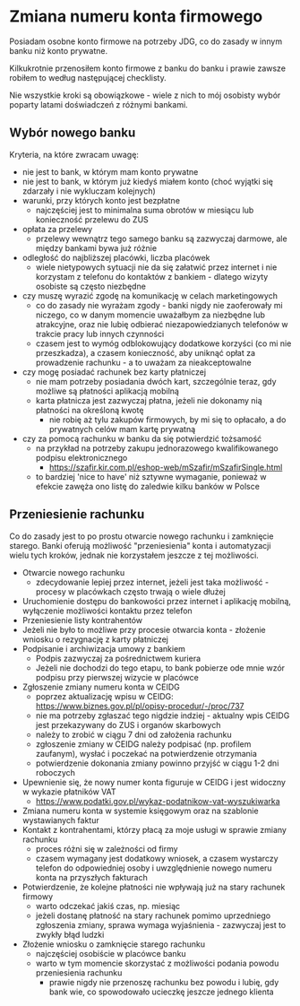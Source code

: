 # Zmiana numeru konta firmowego

Posiadam osobne konto firmowe na potrzeby JDG, co do zasady w innym banku niż konto prywatne.

Kilkukrotnie przenosiłem konto firmowe z banku do banku i prawie zawsze robiłem to według następującej checklisty.

Nie wszystkie kroki są obowiązkowe - wiele z nich to mój osobisty wybór poparty latami doświadczeń z różnymi bankami.

## Wybór nowego banku

Kryteria, na które zwracam uwagę:

- nie jest to bank, w którym mam konto prywatne
- nie jest to bank, w którym już kiedyś miałem konto (choć wyjątki się zdarzały i nie wykluczam kolejnych)
- warunki, przy których konto jest bezpłatne
  - najczęściej jest to minimalna suma obrotów w miesiącu lub konieczność przelewu do ZUS
- opłata za przelewy
  - przelewy wewnątrz tego samego banku są zazwyczaj darmowe, ale między bankami bywa już różnie
- odległość do najbliższej placówki, liczba placówek
  - wiele nietypowych sytuacji nie da się załatwić przez internet i nie korzystam z telefonu do kontaktów z bankiem - dlatego wizyty osobiste są często niezbędne
- czy muszę wyrazić zgodę na komunikację w celach marketingowych
  - co do zasady nie wyrażam zgody - banki nigdy nie zaoferowały mi niczego, co w danym momencie uważałbym za niezbędne lub atrakcyjne, oraz nie lubię odbierać niezapowiedzianych telefonów w trakcie pracy lub innych czynności  
  - czasem jest to wymóg odblokowujący dodatkowe korzyści (co mi nie przeszkadza), a czasem konieczność, aby uniknąć opłat za prowadzenie rachunku - a to uważam za nieakceptowalne
- czy mogę posiadać rachunek bez karty płatniczej
  - nie mam potrzeby posiadania dwóch kart, szczególnie teraz, gdy możliwe są płatności aplikacją mobilną
  - karta płatnicza jest zazwyczaj płatna, jeżeli nie dokonamy nią płatności na określoną kwotę
    - nie robię aż tylu zakupów firmowych, by mi się to opłacało, a do prywatnych celów mam kartę prywatną
- czy za pomocą rachunku w banku da się potwierdzić tożsamość
  - na przykład na potrzeby zakupu jednorazowego kwalifikowanego podpisu elektronicznego
    - https://szafir.kir.com.pl/eshop-web/mSzafir/mSzafirSingle.html
  - to bardziej 'nice to have' niż sztywne wymaganie, ponieważ w efekcie zawęża ono listę do zaledwie kilku banków w Polsce

## Przeniesienie rachunku

Co do zasady jest to po prostu otwarcie nowego rachunku i zamknięcie starego. Banki oferują możliwość "przeniesienia" konta i automatyzacji wielu tych kroków, jednak nie korzystałem jeszcze z tej możliwości.

- Otwarcie nowego rachunku
  - zdecydowanie lepiej przez internet, jeżeli jest taka możliwość - procesy w placówkach często trwają o wiele dłużej
- Uruchomienie dostępu do bankowości przez internet i aplikację mobilną, wyłączenie możliwości kontaktu przez telefon
- Przeniesienie listy kontrahentów
- Jeżeli nie było to możliwe przy procesie otwarcia konta - złożenie wniosku o rezygnację z karty płatniczej
- Podpisanie i archiwizacja umowy z bankiem
  - Podpis zazwyczaj za pośrednictwem kuriera
  - Jeżeli nie dochodzi do tego etapu, to bank pobierze ode mnie wzór podpisu przy pierwszej wizycie w placówce
- Zgłoszenie zmiany numeru konta w CEIDG
  - poprzez aktualizację wpisu w CEIDG: https://www.biznes.gov.pl/pl/opisy-procedur/-/proc/737
  - nie ma potrzeby zgłaszać tego nigdzie indziej - aktualny wpis CEIDG jest przekazywany do ZUS i organów skarbowych
  - należy to zrobić w ciągu 7 dni od założenia rachunku
  - zgłoszenie zmiany w CEIDG należy podpisać (np. profilem zaufanym), wysłać i poczekać na potwierdzenie otrzymania
  - potwierdzenie dokonania zmiany powinno przyjść w ciągu 1-2 dni roboczych
- Upewnienie się, że nowy numer konta figuruje w CEIDG i jest widoczny w wykazie płatników VAT
  - https://www.podatki.gov.pl/wykaz-podatnikow-vat-wyszukiwarka
- Zmiana numeru konta w systemie księgowym oraz na szablonie wystawianych faktur
- Kontakt z kontrahentami, którzy płacą za moje usługi w sprawie zmiany rachunku
  - proces różni się w zależności od firmy
  - czasem wymagany jest dodatkowy wniosek, a czasem wystarczy telefon do odpowiedniej osoby i uwzględnienie nowego numeru konta na przyszłych fakturach
- Potwierdzenie, że kolejne płatności nie wpływają już na stary rachunek firmowy
  - warto odczekać jakiś czas, np. miesiąc
  - jeżeli dostanę płatność na stary rachunek pomimo uprzedniego zgłoszenia zmiany, sprawa wymaga wyjaśnienia - zazwyczaj jest to zwykły błąd ludzki
- Złożenie wniosku o zamknięcie starego rachunku
  - najczęściej osobiście w placówce banku
  - warto w tym momencie skorzystać z możliwości podania powodu przeniesienia rachunku
    - prawie nigdy nie przenoszę rachunku bez powodu i lubię, gdy bank wie, co spowodowało ucieczkę jeszcze jednego klienta
